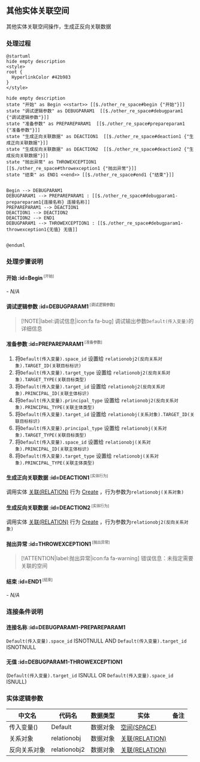 ## 其他实体关联空间 <!-- {docsify-ignore-all} -->

   其他实体关联空间操作，生成正反向关联数据

### 处理过程

```plantuml
@startuml
hide empty description
<style>
root {
  HyperlinkColor #42b983
}
</style>

hide empty description
state "开始" as Begin <<start>> [[$./other_re_space#begin {"开始"}]]
state "调试逻辑参数" as DEBUGPARAM1  [[$./other_re_space#debugparam1 {"调试逻辑参数"}]]
state "准备参数" as PREPAREPARAM1  [[$./other_re_space#prepareparam1 {"准备参数"}]]
state "生成正向关联数据" as DEACTION1  [[$./other_re_space#deaction1 {"生成正向关联数据"}]]
state "生成反向关联数据" as DEACTION2  [[$./other_re_space#deaction2 {"生成反向关联数据"}]]
state "抛出异常" as THROWEXCEPTION1  [[$./other_re_space#throwexception1 {"抛出异常"}]]
state "结束" as END1 <<end>> [[$./other_re_space#end1 {"结束"}]]


Begin --> DEBUGPARAM1
DEBUGPARAM1 --> PREPAREPARAM1 : [[$./other_re_space#debugparam1-prepareparam1{连接名称} 连接名称]]
PREPAREPARAM1 --> DEACTION1
DEACTION1 --> DEACTION2
DEACTION2 --> END1
DEBUGPARAM1 --> THROWEXCEPTION1 : [[$./other_re_space#debugparam1-throwexception1{无值} 无值]]


@enduml
```


### 处理步骤说明

#### 开始 :id=Begin<sup class="footnote-symbol"> <font color=gray size=1>[开始]</font></sup>



*- N/A*
#### 调试逻辑参数 :id=DEBUGPARAM1<sup class="footnote-symbol"> <font color=gray size=1>[调试逻辑参数]</font></sup>



> [!NOTE|label:调试信息|icon:fa fa-bug]
> 调试输出参数`Default(传入变量)`的详细信息


#### 准备参数 :id=PREPAREPARAM1<sup class="footnote-symbol"> <font color=gray size=1>[准备参数]</font></sup>



1. 将`Default(传入变量).space_id` 设置给  `relationobj2(反向关系对象).TARGET_ID(关联目标标识)`
2. 将`Default(传入变量).target_type` 设置给  `relationobj2(反向关系对象).TARGET_TYPE(关联目标类型)`
3. 将`Default(传入变量).target_id` 设置给  `relationobj2(反向关系对象).PRINCIPAL_ID(关联主体标识)`
4. 将`Default(传入变量).principal_type` 设置给  `relationobj2(反向关系对象).PRINCIPAL_TYPE(关联主体类型)`
5. 将`Default(传入变量).target_id` 设置给  `relationobj(关系对象).TARGET_ID(关联目标标识)`
6. 将`Default(传入变量).principal_type` 设置给  `relationobj(关系对象).TARGET_TYPE(关联目标类型)`
7. 将`Default(传入变量).space_id` 设置给  `relationobj(关系对象).PRINCIPAL_ID(关联主体标识)`
8. 将`Default(传入变量).target_type` 设置给  `relationobj(关系对象).PRINCIPAL_TYPE(关联主体类型)`

#### 生成正向关联数据 :id=DEACTION1<sup class="footnote-symbol"> <font color=gray size=1>[实体行为]</font></sup>



调用实体 [关联(RELATION)](module/Base/relation.md) 行为 [Create](module/Base/relation#行为) ，行为参数为`relationobj(关系对象)`

#### 生成反向关联数据 :id=DEACTION2<sup class="footnote-symbol"> <font color=gray size=1>[实体行为]</font></sup>



调用实体 [关联(RELATION)](module/Base/relation.md) 行为 [Create](module/Base/relation#行为) ，行为参数为`relationobj2(反向关系对象)`

#### 抛出异常 :id=THROWEXCEPTION1<sup class="footnote-symbol"> <font color=gray size=1>[抛出异常]</font></sup>



> [!ATTENTION|label:抛出异常|icon:fa fa-warning]
> 错误信息：未指定需要关联的空间

#### 结束 :id=END1<sup class="footnote-symbol"> <font color=gray size=1>[结束]</font></sup>



*- N/A*


### 连接条件说明
#### 连接名称 :id=DEBUGPARAM1-PREPAREPARAM1

`Default(传入变量).space_id` ISNOTNULL AND `Default(传入变量).target_id` ISNOTNULL
#### 无值 :id=DEBUGPARAM1-THROWEXCEPTION1

(`Default(传入变量).target_id` ISNULL OR `Default(传入变量).space_id` ISNULL)


### 实体逻辑参数

|    中文名   |    代码名    |  数据类型    |  实体   |备注 |
| --------| --------| -------- | -------- | --------   |
|传入变量(<i class="fa fa-check"/></i>)|Default|数据对象|[空间(SPACE)](module/Wiki/space.md)||
|关系对象|relationobj|数据对象|[关联(RELATION)](module/Base/relation.md)||
|反向关系对象|relationobj2|数据对象|[关联(RELATION)](module/Base/relation.md)||
